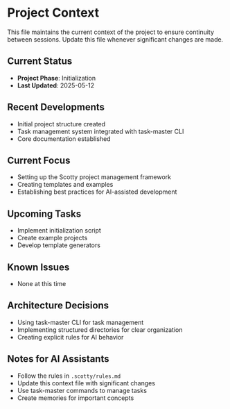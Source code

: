 # Project Context

This file maintains the current context of the project to ensure continuity between sessions. Update this file whenever significant changes are made.

## Current Status

- **Project Phase**: Initialization
- **Last Updated**: 2025-05-12

## Recent Developments

- Initial project structure created
- Task management system integrated with task-master CLI
- Core documentation established

## Current Focus

- Setting up the Scotty project management framework
- Creating templates and examples
- Establishing best practices for AI-assisted development

## Upcoming Tasks

- Implement initialization script
- Create example projects
- Develop template generators

## Known Issues

- None at this time

## Architecture Decisions

- Using task-master CLI for task management
- Implementing structured directories for clear organization
- Creating explicit rules for AI behavior

## Notes for AI Assistants

- Follow the rules in `.scotty/rules.md`
- Update this context file with significant changes
- Use task-master commands to manage tasks
- Create memories for important concepts

